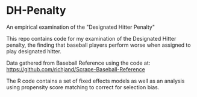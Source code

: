 # DH-Penalty
An empirical examination of the "Designated Hitter Penalty"

This repo contains code for my examination of the Designated Hitter penalty, the finding that baseball players perform worse when assigned to play designated hitter.

Data gathered from Baseball Reference using the code at: https://github.com/richjand/Scrape-Baseball-Reference

The R code contains a set of fixed effects models as well as an analysis using propensity score matching to correct for selection bias.
